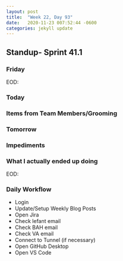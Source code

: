 ```yaml
---
layout: post
title:  "Week 22, Day 93"
date:   2020-11-23 007:52:44 -0600
categories: jekyll update
---
```


## Standup- Sprint 41.1
  
### Friday
EOD: 


### Today

  
### Items from Team Members/Grooming

### Tomorrow

### Impediments

### What I actually ended up doing
EOD:




### Daily Workflow
* Login
* Update/Setup Weekly Blog Posts
* Open Jira
* Check lefant email
* Check BAH email
* Check VA email
* Connect to Tunnel (if necessary)
* Open GitHub Desktop
* Open VS Code

